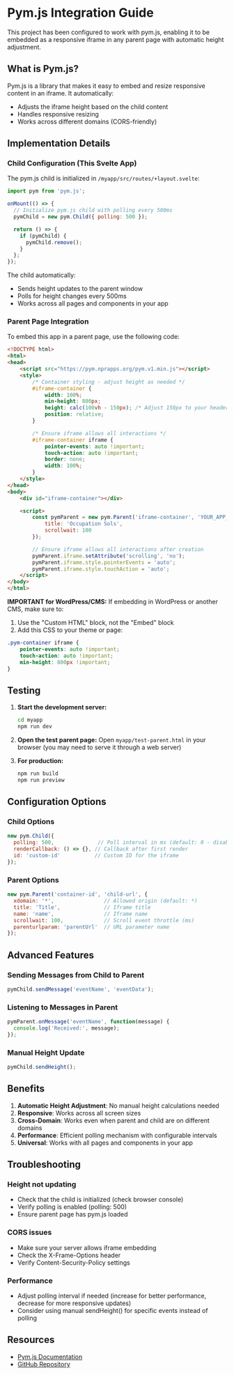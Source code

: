 # Pym.js Integration Guide

This project has been configured to work with pym.js, enabling it to be embedded as a responsive iframe in any parent page with automatic height adjustment.

## What is Pym.js?

Pym.js is a library that makes it easy to embed and resize responsive content in an iframe. It automatically:
- Adjusts the iframe height based on the child content
- Handles responsive resizing
- Works across different domains (CORS-friendly)

## Implementation Details

### Child Configuration (This Svelte App)

The pym.js child is initialized in `/myapp/src/routes/+layout.svelte`:

```javascript
import pym from 'pym.js';

onMount(() => {
  // Initialize pym.js child with polling every 500ms
  pymChild = new pym.Child({ polling: 500 });

  return () => {
    if (pymChild) {
      pymChild.remove();
    }
  };
});
```

The child automatically:
- Sends height updates to the parent window
- Polls for height changes every 500ms
- Works across all pages and components in your app

### Parent Page Integration

To embed this app in a parent page, use the following code:

```html
<!DOCTYPE html>
<html>
<head>
    <script src="https://pym.nprapps.org/pym.v1.min.js"></script>
    <style>
        /* Container styling - adjust height as needed */
        #iframe-container {
            width: 100%;
            min-height: 800px;
            height: calc(100vh - 150px); /* Adjust 150px to your header height */
            position: relative;
        }

        /* Ensure iframe allows all interactions */
        #iframe-container iframe {
            pointer-events: auto !important;
            touch-action: auto !important;
            border: none;
            width: 100%;
        }
    </style>
</head>
<body>
    <div id="iframe-container"></div>

    <script>
        const pymParent = new pym.Parent('iframe-container', 'YOUR_APP_URL', {
            title: 'Occupation Sols',
            scrollwait: 100
        });

        // Ensure iframe allows all interactions after creation
        pymParent.iframe.setAttribute('scrolling', 'no');
        pymParent.iframe.style.pointerEvents = 'auto';
        pymParent.iframe.style.touchAction = 'auto';
    </script>
</body>
</html>
```

**IMPORTANT for WordPress/CMS:** If embedding in WordPress or another CMS, make sure to:
1. Use the "Custom HTML" block, not the "Embed" block
2. Add this CSS to your theme or page:
```css
.pym-container iframe {
    pointer-events: auto !important;
    touch-action: auto !important;
    min-height: 800px !important;
}
```

## Testing

1. **Start the development server:**
   ```bash
   cd myapp
   npm run dev
   ```

2. **Open the test parent page:**
   Open `myapp/test-parent.html` in your browser (you may need to serve it through a web server)

3. **For production:**
   ```bash
   npm run build
   npm run preview
   ```

## Configuration Options

### Child Options
```javascript
new pym.Child({
  polling: 500,              // Poll interval in ms (default: 0 - disabled)
  renderCallback: () => {}, // Callback after first render
  id: 'custom-id'           // Custom ID for the iframe
});
```

### Parent Options
```javascript
new pym.Parent('container-id', 'child-url', {
  xdomain: '*',                // Allowed origin (default: *)
  title: 'Title',              // Iframe title
  name: 'name',                // Iframe name
  scrollwait: 100,             // Scroll event throttle (ms)
  parenturlparam: 'parentUrl'  // URL parameter name
});
```

## Advanced Features

### Sending Messages from Child to Parent
```javascript
pymChild.sendMessage('eventName', 'eventData');
```

### Listening to Messages in Parent
```javascript
pymParent.onMessage('eventName', function(message) {
  console.log('Received:', message);
});
```

### Manual Height Update
```javascript
pymChild.sendHeight();
```

## Benefits

1. **Automatic Height Adjustment**: No manual height calculations needed
2. **Responsive**: Works across all screen sizes
3. **Cross-Domain**: Works even when parent and child are on different domains
4. **Performance**: Efficient polling mechanism with configurable intervals
5. **Universal**: Works with all pages and components in your app

## Troubleshooting

### Height not updating
- Check that the child is initialized (check browser console)
- Verify polling is enabled (polling: 500)
- Ensure parent page has pym.js loaded

### CORS issues
- Make sure your server allows iframe embedding
- Check the X-Frame-Options header
- Verify Content-Security-Policy settings

### Performance
- Adjust polling interval if needed (increase for better performance, decrease for more responsive updates)
- Consider using manual sendHeight() for specific events instead of polling

## Resources

- [Pym.js Documentation](http://blog.apps.npr.org/pym.js/)
- [GitHub Repository](https://github.com/nprapps/pym.js)
